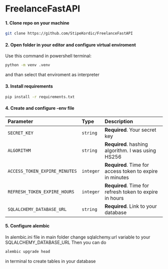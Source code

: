# FreelanceFastAPI

#### 1. Clone repo on your machine
  ```bash
  git clone https://github.com/StipeKordic/FreelanceFastAPI
```

#### 2. Open folder in your editor and configure virtual enviroment
   Use this command in powershell terminal:
   ```bash
  python -m venv .venv
```
   and than select that enviroment as interpreter

#### 3. Install requirements  
   ```bash
  pip install -r requirements.txt
```
#### 4. Create and configure -env file

  | Parameter | Type     | Description                |
| :-------- | :------- | :------------------------- |
| `SECRET_KEY` | `string` | **Required**. Your secret key |
| `ALGORITHM` | `string` | **Required**. hashing algorithm. I was using HS256 |
| `ACCESS_TOKEN_EXPIRE_MINUTES` | `integer` | **Required**. Time for access token to expire in minutes |
| `REFRESH_TOKEN_EXPIRE_HOURS` | `integer` | **Required**. Time for refresh token to expire in hours |
| `SQLALCHEMY_DATABASE_URL` | `string` | **Required**. Link to your database |

#### 5. Configure alembic
  In alembic.ini file in main folder change sqlalchemy.url variable to your SQLALCHEMY_DATABASE_URL
  Then you can do 
  ```bash
  alembic upgrade head
```
in terminal to create tables in your database
